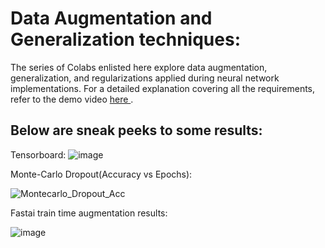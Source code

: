 # Data Augmentation and Generalization techniques:

The series of Colabs enlisted here explore data augmentation, generalization, and regularizations applied during neural network implementations. For a detailed explanation covering all the requirements, refer to the demo video <a href = 'https://youtu.be/HalDBGbjnczopw'> here </a>.
## Below are sneak peeks to some results:

Tensorboard: 
![image](https://github.com/Samarth-Sharma-G/Deep-Learning-CMPE-258/assets/107587243/d9bcb8f6-86d1-4441-bd89-71f48f3021f5)

Monte-Carlo Dropout(Accuracy vs Epochs): 

![Montecarlo_Dropout_Acc](https://github.com/Samarth-Sharma-G/Deep-Learning-CMPE-258/assets/107587243/487330d6-a06c-4b3a-be1e-5a061cebde02)

Fastai train time augmentation results: 

![image](https://github.com/Samarth-Sharma-G/Deep-Learning-CMPE-258/assets/107587243/49d5602f-e087-42f1-8fd8-263012e9f731)
 
